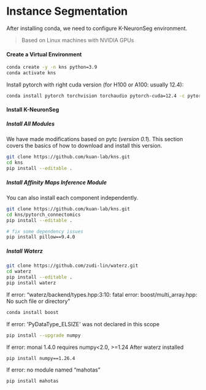 # Instance Segmentation
After installing conda, we need to configure K-NeuronSeg environment.
> Based on Linux machines with NVIDIA GPUs

#### Create a Virtual Environment

```bash
conda create -y -n kns python=3.9
conda activate kns
```

Install pytorch with right cuda version (for H100 or A100: usually 12.4):


```bash
conda install pytorch torchvision torchaudio pytorch-cuda=12.4 -c pytorch -c nvidia
```

#### Install K-NeuronSeg

##### Install All Modules
We have made modifications based on pytc (*version 0.1*). This section covers the basics of how to download and install this version. 
```bash
git clone https://github.com/kuan-lab/kns.git
cd kns
pip install --editable .

```

##### Install Affinity Maps Inference Module
You can also install each component independently.

```bash
git clone https://github.com/kuan-lab/kns.git
cd kns/pytorch_connectomics
pip install --editable .

# fix some dependency issues
pip install pillow==9.4.0
```

##### Install Waterz

```bash
git clone https://github.com/zudi-lin/waterz.git
cd waterz
pip install --editable .
pip install waterz
```

If error: “waterz/backend/types.hpp:3:10: fatal error: boost/multi_array.hpp: No such file or directory”
```bash
conda install boost
```

If error: 'PyDataType_ELSIZE' was not declared in this scope
```bash
pip install --upgrade numpy
```

If error: monai 1.4.0 requires numpy<2.0, >=1.24
After waterz installed
```bash
pip install numpy==1.26.4
```
 
If error: no module named “mahotas”
```bash
pip install mahotas
```



